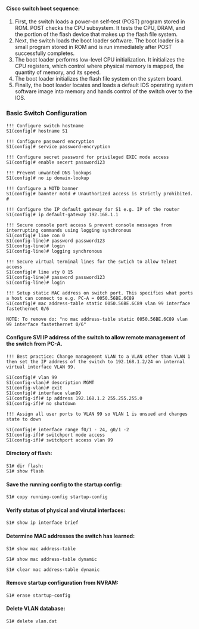#### Cisco switch boot sequence:
1. First, the switch loads a power-on self-test (POST) program stored in ROM. POST checks the CPU subsystem. It tests the CPU, DRAM, and the portion of the flash device that makes up the flash file system.
2. Next, the switch loads the boot loader software. The boot loader is a small program stored in ROM and is run immediately after POST successfully completes.
3. The boot loader performs low-level CPU initialization. It initializes the CPU registers, which control where physical memory is mapped, the quantity of memory, and its speed.
4. The boot loader initializes the flash file system on the system board.
5. Finally, the boot loader locates and loads a default IOS operating system software image into memory and hands control of the switch over to the IOS.


### Basic Switch Configuration
```
!!! Configure switch hostname
S1(config)# hostname S1

!!! Configure password encryption
S1(config)# service password-encryption

!!! Configure secret password for privileged EXEC mode access
S1(config)# enable secert password123

!!! Prevent unwanted DNS lookups
S1(config)# no ip domain-lookup

!!! Configure a MOTD banner
S1(config)# bannter motd # Unauthorized access is strictly prohibited. #

!!! Configure the IP default gateway for S1 e.g. IP of the router
S1(config)# ip default-gateway 192.168.1.1

!!! Secure console port access & prevent console messages from interrupting commands using logging synchronous
S1(config)# line con 0
S1(config-line)# password password123
S1(config-line)# login
S1(config-line)# logging synchronous

!!! Secure virtual terminal lines for the swtich to allow Telnet access
S1(config)# line vty 0 15
S1(config-line)# password password123
S1(config-line)# login

!!! Setup static MAC address on switch port. This specifies what ports a host can connect to e.g. PC-A = 0050.56BE.6C89
S1(config)# mac address-table static 0050.56BE.6C89 vlan 99 interface fastethernet 0/6

NOTE: To remove do: "no mac address-table static 0050.56BE.6C89 vlan 99 interface fastethernet 0/6"
```

#### Configure SVI IP address of the switch to allow remote management of the switch from PC-A.
```
!!! Best practice: Change management VLAN to a VLAN other than VLAN 1 then set the IP address of the switch to 192.168.1.2/24 on internal virtual interface VLAN 99.

S1(config)# vlan 99
S1(config-vlan)# description MGMT
S1(config-vlan)# exit
S1(config)# interface vlan99
S1(config-if)# ip address 192.168.1.2 255.255.255.0
S1(config-if)# no shutdown

!!! Assign all user ports to VLAN 99 so VLAN 1 is unsued and changes state to down

S1(config)# interface range f0/1 - 24, g0/1 -2
S1(config-if)# switchport mode access
S1(config-if)# switchport access vlan 99
```

#### Directory of flash:
```
S1# dir flash:
S1# show flash
```

#### Save the running config to the startup config:
```
S1# copy running-config startup-config
```

#### Verify status of physical and virutal interfaces:
```
S1# show ip interface brief
```

#### Determine MAC addresses the switch has learned:
```
S1# show mac address-table

S1# show mac address-table dynamic

S1# clear mac address-table dynamic
```

#### Remove startup configuration from NVRAM:
```
S1# erase startup-config
```

#### Delete VLAN database:
```
S1# delete vlan.dat
```

